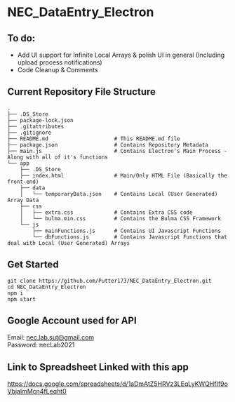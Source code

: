 # NEC_DataEntry_Electron

## To do:
* Add UI support for Infinite Local Arrays & polish UI in general (Including upload process notifications)
* Code Cleanup & Comments

## Current Repository File Structure

    .
    ├── .DS_Store
    ├── package-lock.json
    ├── .gitattributes
    ├── .gitignore
    ├── README.md                     # This README.md file
    ├── package.json                  # Contains Repository Metadata
    ├── main.js                       # Contains Electron's Main Process - Along with all of it's functions
    └── app
        ├── .DS_Store
        ├── index.html                # Main/Only HTML File (Basically the front-end)
        ├── data
        │   └── temporaryData.json    # Contains Local (User Generated) Array Data
        ├── css
        │   ├── extra.css             # Contains Extra CSS code
        │   └── bulma.min.css         # Contains the Bulma CSS Framework
        └── js
            ├── mainFunctions.js      # Contains UI Javascript Functions
            └── dbFunctions.js        # Contains Javascript Functions that deal with Local (User Generated) Arrays
            
## Get Started
    git clone https://github.com/Putter173/NEC_DataEntry_Electron.git
    cd NEC_DataEntry_Electron
    npm i
    npm start
   
## Google Account used for API
Email: nec.lab.sut@gmail.com <br />
Password: necLab2021

## Link to Spreadsheet Linked with this app
https://docs.google.com/spreadsheets/d/1aDmAtZ5HRVz3LEqLyKWQHfIf9oVbjalmMcn4fLeqht0